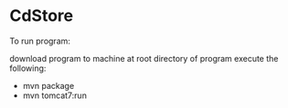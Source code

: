 # CdStore

To run program:

download program to machine
at root directory of program execute the following:
- mvn package
- mvn tomcat7:run
